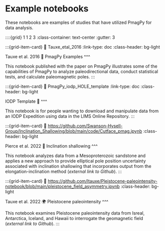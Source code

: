 # Example notebooks

These notebooks are examples of studies that have utilized PmagPy for data analysis.

::::{grid} 1 1 2 3
:class-container: text-center
:gutter: 3

:::{grid-item-card}
:link: Tauxe_etal_2016
:link-type: doc
:class-header: bg-light

Tauxe et al. 2016 📓
PmagPy Examples
^^^

This notebook published with the paper on PmagPy illustrates some of the capabilities of PmagPy to analyze paleodirectional data, conduct statistical tests, and calculate paleomagnetic poles.
:::

:::{grid-item-card}
:link: PmagPy_iodp_HOLE_template
:link-type: doc
:class-header: bg-light

IODP Template 🌊
^^^

This notebook is for people wanting to download and manipulate data from an IODP Expedition using data in the LIMS Online Repository.
:::

:::{grid-item-card}
:link: https://github.com/Swanson-Hysell-Group/Inclination_Shallowing/blob/main/code/Cutface_pmag.ipynb
:class-header: bg-light

Pierce et al. 2022 🧱
Inclination shallowing
^^^

This notebook analyzes data from a Mesoproterozoic sandstone and applies a new approach to provide elliptical pole position uncertainty associated with inclination shallowing that incorporates output from the elongation-inclination method (*external link to Github*).
:::

:::{grid-item-card}
:link: https://github.com/ltauxe/Pleistocene-paleointensity-notebook/blob/main/pleistocene_field_asymmetry.ipynb
:class-header: bg-light

Tauxe et al. 2022 🌍
Pleistocene paleointensity
^^^

This notebook examines Pleistocene paleointensity data from Isreal, Antarctica, Iceland, and Hawaii to interrogate the geomagnetic field (*external link to Github*).
:::